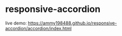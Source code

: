 # responsive-accordion
live demo: https://ammy198488.github.io/responsive-accordion/accordion/index.html
